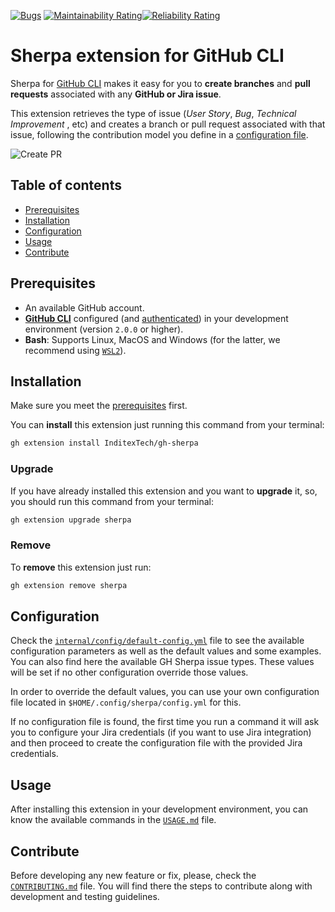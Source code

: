 [![Bugs](https://sonarcloud.io/api/project_badges/measure?project=InditexTech_gh-sherpa&metric=bugs)](https://sonarcloud.io/summary/new_code?id=InditexTech_gh-sherpa)
[![Maintainability Rating](https://sonarcloud.io/api/project_badges/measure?project=InditexTech_gh-sherpa&metric=sqale_rating)](https://sonarcloud.io/summary/new_code?id=InditexTech_gh-sherpa)[![Reliability Rating](https://sonarcloud.io/api/project_badges/measure?project=InditexTech_gh-sherpa&metric=reliability_rating)](https://sonarcloud.io/summary/new_code?id=InditexTech_gh-sherpa)

# Sherpa extension for GitHub CLI

Sherpa for [GitHub CLI](https://github.com/cli/cli) makes it easy for you to **create branches** and **pull requests**
associated with any **GitHub or Jira issue**.

This extension retrieves the type of issue (_User Story_, _Bug_, _Technical Improvement_ , etc) and creates a branch or 
pull request associated with that issue, following the contribution model you define in a 
[configuration file](#configuration).

![Create PR](docs/images/create-pr.svg)

## Table of contents

- [Prerequisites](#prerequisites)
- [Installation](#installation)
- [Configuration](#configuration)
- [Usage](#usage)
- [Contribute](#contribute)

## Prerequisites

- An available GitHub account.
- [**GitHub CLI**](https://github.com/cli/cli) configured (and [authenticated](https://cli.github.com/manual/gh_auth_login)) in your development environment (version `2.0.0` or higher).
- **Bash**: Supports Linux, MacOS and Windows (for the latter, we recommend using [`WSL2`](https://learn.microsoft.com/en-us/windows/wsl/install)).

## Installation

Make sure you meet the [prerequisites](#prerequisites) first.

You can **install** this extension just running this command from your terminal:

```sh
gh extension install InditexTech/gh-sherpa
```

### Upgrade

If you have already installed this extension and you want to **upgrade** it, so, you should run this command from your terminal:

```sh
gh extension upgrade sherpa
```

### Remove

To **remove** this extension just run:

```sh
gh extension remove sherpa
```

## Configuration

Check the [`internal/config/default-config.yml`](internal/config/default-config.yml) file to see the available configuration parameters as well as the default values and some examples.
You can also find here the available GH Sherpa issue types. These values will be set if no other configuration override those values.

In order to override the default values, you can use your own configuration file located in `$HOME/.config/sherpa/config.yml` for this.

If no configuration file is found, the first time you run a command it will ask you to configure your Jira credentials (if you want to use Jira integration) and then proceed to create the configuration file with the provided Jira credentials.

## Usage

After installing this extension in your development environment, you can know the available commands in the [`USAGE.md`](docs/USAGE.md) file.

## Contribute

Before developing any new feature or fix, please, check the [`CONTRIBUTING.md`](CONTRIBUTING.md) file. You will find there the steps to contribute along with development and testing guidelines.
